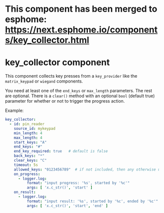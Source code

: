 # This component has been merged to esphome: <https://next.esphome.io/components/key_collector.html>

# key_collector component

This component collects key presses from a `key_provider` like the `matrix_keypad` or `wiegand` components.

You need at least one of the `end_keys` or `max_length` parameters.  The rest are optional.
There is a `clear()` method with an optional `bool` (default true) parameter for whether or not to trigger the progress action.

Example:
```yaml
key_collector:
  - id: pin_reader
    source_id: mykeypad
    min_length: 4
    max_length: 4
    start_keys: "A"
    end_keys: "#"
    end_key_required: true   # default is false
    back_keys: "*"
    clear_keys: "C"
    timeout: 5s
    allowed_keys: "0123456789"  # if not included, then any otherwise unused keys will be allowed
    on_progress:
      - logger.log: 
          format: "input progress: '%s', started by '%c'"
          args: [ 'x.c_str()', 'start' ]
    on_result:
      - logger.log: 
          format: "input result: '%s', started by '%c', ended by '%c'"
          args: [ 'x.c_str()', 'start', 'end' ]
```


